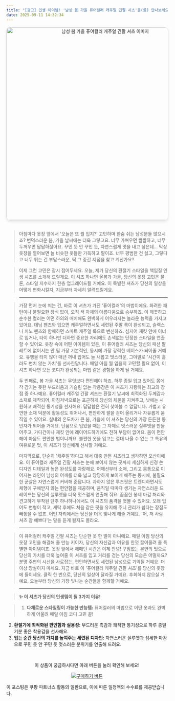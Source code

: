 ```yaml
---
title: "[광고] 인생 아이템! '남성 봄 가을 퓨어컬러 캐주얼 긴팔 셔츠'을(를) 만나보세요."
date: 2025-09-11 14:32:34
---
```


<div align="center">
    <a href="https://link.coupang.com/re/AFFSDP?lptag=AF8916626&pageKey=8591416441&itemId=24910462945&vendorItemId=91916893050&traceid=V0-153-52a66a3e7351d0e4&clickBeacon=18cc16d0-8f1c-11f0-938e-069f594e9813%7E3&requestid=20250911233208584039715711&token=31850C%7CMIXED" target="_blank">
        <img src="https://ads-partners.coupang.com/image1/D5j88_NtC6znoS8_D3CSHlLS4AygkiYu3dgTvZTicH1WUtecaTd6HNy0-dEZ2WIWyxXHutR2C4kxQ0TzVittLxeAlETkCQydW-1y9oxQ7cnwUmL4lFC1DHe4o4XLp8XUXb4Yi6Czzaswsg8HghyTh8bV5HgE-V89w6AGXw5TzcTiU_ax4QcfYwEH4I60A4ZqEL5s2rsm0ydvEM2GHzD14OvKspL6gck4mRhWvmrg4BgJL-eNicuUe2PnENdc3q-OqNOZhOEGowZ6JcFxTMi80Vc7dVT5PeAYmuUJQxDIMEotTi8LXFij2PI=" alt="남성 봄 가을 퓨어컬러 캐주얼 긴팔 셔츠 이미지" width="600" style="max-width: 100%; height: auto; border-radius: 12px; border: 1px solid #e0e0e0; box-shadow: 0 4px 8px rgba(0,0,0,0.1);">
    </a>
</div>
<br>

> 아침마다 옷장 앞에서 '오늘은 또 뭘 입지?' 고민하며 한숨 쉬는 남성분들 많으시죠? 변덕스러운 봄, 가을 날씨에는 더욱 그렇고요. 너무 가벼우면 쌀쌀하고, 너무 두꺼우면 답답하잖아요. 꾸민 듯 안 꾸민 듯, 자연스럽게 멋을 내고 싶은데… 막상 옷장을 열어보면 늘 비슷한 옷들만 가득하고 말이죠. 너무 평범한 건 싫고, 그렇다고 너무 튀는 건 부담스러운, 딱 그 중간 지점을 찾고 계신가요?

> 이제 그런 고민은 잠시 접어두세요. 오늘, 제가 당신의 환절기 스타일을 책임질 인생 셔츠를 소개해 드릴게요. 이 셔츠 하나면 올봄과 가을, 당신의 옷장 고민은 물론, 스타일 지수까지 한층 업그레이드될 거예요. 이 특별한 셔츠가 당신의 일상을 어떻게 변화시킬지, 지금부터 자세히 알려드릴게요.

> ---

> 가장 먼저 눈에 띄는 건, 바로 이 셔츠가 가진 '퓨어컬러'의 마법이에요. 화려한 패턴이나 불필요한 장식 없이, 오직 색 자체의 아름다움으로 승부하죠. 이 깨끗하고 순수한 컬러는 어떤 하의와 매치해도 완벽하게 어우러지는 놀라운 능력을 가지고 있어요. 데님 팬츠와 입으면 캐주얼하면서도 세련된 주말 룩이 완성되고, 슬랙스나 치노 팬츠와 함께하면 스마트 캐주얼 룩으로 변신하죠. 심지어 재킷 안에 이너로 입거나, 타이 하나만 더하면 중요한 자리에도 손색없는 단정한 스타일을 연출할 수 있어요. 옷장 속에 어떤 아이템이 있든, 이 퓨어컬러 셔츠는 당신의 패션 팔레트에 없어서는 안 될 가장 기본적인, 동시에 가장 강력한 베이스가 되어줄 거예요. 유행을 타지 않아 매년 꺼내 입어도 늘 새롭고 멋스러운, 그야말로 '시간이 흘러도 변치 않는 가치'를 선사한답니다. 매일 아침 뭘 입을지 고민할 필요 없이, 이 셔츠 하나면 모든 코디가 완성되는 마법 같은 경험을 하게 될 거예요.

> 두 번째로, 봄 가을 셔츠는 무엇보다 편안해야 하죠. 하루 종일 입고 있어도 몸에 착 감기는 듯한 부드러움과 거슬림 없는 착용감은 이 셔츠가 자랑하는 최고의 장점 중 하나예요. 퓨어컬러 캐주얼 긴팔 셔츠는 환절기 날씨에 최적화된 두께감과 소재로 제작되어, 아침저녁으로는 포근하게 당신의 체온을 지켜주고, 낮에는 시원하고 쾌적한 통기성을 선사해요. 답답함은 전혀 찾아볼 수 없답니다. 가볍고 유연한 소재 덕분에 활동성도 뛰어나서, 편안하게 팔을 걷어 올리거나 자유롭게 움직일 수 있어요. 실내외 온도차가 큰 봄, 가을에 이 셔츠는 당신의 가장 든든한 동반자가 되어줄 거예요. 단품으로 입었을 때는 그 자체로 멋스러운 실루엣을 만들어주고, 가디건이나 재킷 안에 레이어드하기에도 전혀 부담이 없어요. 몸이 편안해야 마음도 편안한 법이니까요. 불편한 옷을 입고는 절대 나올 수 없는 그 특유의 여유로운 멋, 이 셔츠가 당신에게 선사할 거예요.

> 마지막으로, 단순히 '캐주얼'하다고 해서 대충 만든 셔츠라고 생각하면 오산이에요. 이 퓨어컬러 캐주얼 긴팔 셔츠는 눈에 보이지 않는 곳까지 세심하게 신경 쓴 디자인 디테일과 높은 완성도를 자랑해요. 어깨선부터 소매, 그리고 몸통으로 이어지는 라인이 남성의 어깨를 더욱 넓고 당당하게 보이게 해주는 동시에, 불필요한 군살은 자연스럽게 커버해 준답니다. 과하지 않은 루즈핏은 트렌디하면서도 체형에 구애받지 않는 편안함을 제공하며, 움직일 때마다 생기는 자연스러운 드레이프는 당신의 실루엣을 더욱 멋스럽게 연출해 줘요. 꼼꼼한 봉제 마감 처리와 견고하게 부착된 단추 하나하나에서도 이 셔츠의 품격을 엿볼 수 있어요. 오래 입어도 변형이 적고, 세탁 후에도 처음 같은 핏을 유지해 주니 관리가 쉽다는 장점도 빼놓을 수 없죠. 어떤 자리에서든 당신을 더욱 빛나게 해줄 거예요. '어, 저 사람 셔츠 참 예쁘다'는 말을 듣게 될지도 몰라요.

> ---

> 이 퓨어컬러 캐주얼 긴팔 셔츠는 단순한 옷 한 벌이 아니에요. 매일 아침 당신의 옷장 고민을 해결해 줄 만능 키이자, 당신의 자신감과 여유를 한껏 끌어올려 줄 특별한 아이템이죠. 옷장 앞에서 헤매던 시간은 이제 안녕! 꾸밈없는 본연의 멋으로 당신의 가치를 더욱 높여줄 이 셔츠를 입고 거리를 걷는 당신의 모습은 어떨까요? 분명 주변의 시선을 사로잡는, 편안하면서도 세련된 남성으로 기억될 거예요. 더 이상 망설이지 마세요. 지금 바로 이 '퓨어컬러 캐주얼 긴팔 셔츠'를 당신의 옷장에 들이세요. 클릭 한 번으로, 당신의 일상이 달라질 거예요. 후회하지 않으실 거예요. 오늘부터 당신의 가장 빛나는 순간들을 함께할 거예요.

> ---

> **✨ 이 셔츠가 당신의 인생템이 될 3가지 이유!**

> 1.  **다채로운 스타일링이 가능한 만능템:** 퓨어컬러의 마법으로 어떤 옷과도 완벽하게 어울려 매일 아침 코디 고민 끝!
2.  **환절기에 최적화된 편안함과 실용성:** 부드러운 촉감과 쾌적한 통기성으로 하루 종일 기분 좋은 착용감을 선사해요.
3.  **입는 순간 당신의 가치를 높여주는 세련된 디자인:** 자연스러운 실루엣과 섬세한 마감으로 꾸민 듯 안 꾸민 듯 멋스러운 분위기를 연출해 드려요.



<br>

<div align="center">
  <p>이 상품이 궁금하시다면 아래 버튼을 눌러 확인해 보세요!</p>
  <a href="https://link.coupang.com/re/AFFSDP?lptag=AF8916626&pageKey=8591416441&itemId=24910462945&vendorItemId=91916893050&traceid=V0-153-52a66a3e7351d0e4&clickBeacon=18cc16d0-8f1c-11f0-938e-069f594e9813%7E3&requestid=20250911233208584039715711&token=31850C%7CMIXED" target="_blank">
    <img src="https://img.shields.io/badge/지금 바로 구매하기-FF5722?style=for-the-badge&logo=coupa&logoColor=white" alt="구매하기 버튼">
  </a>
</div>

이 포스팅은 쿠팡 파트너스 활동의 일환으로, 이에 따른 일정액의 수수료를 제공받습니다.
